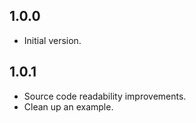 ## 1.0.0

- Initial version.

## 1.0.1

- Source code readability improvements. 
- Clean up an example. 